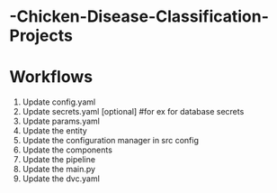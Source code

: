 # -Chicken-Disease-Classification-Projects

# Workflows
1. Update config.yaml
2. Update secrets.yaml [optional] #for ex for database secrets
3. Update params.yaml
4. Update the entity
5. Update the configuration manager in src config
6. Update the components
7. Update the pipeline
8. Update the main.py
9. Update the dvc.yaml 